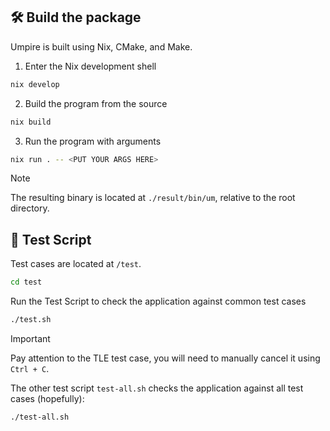 ## 🛠️ Build the package
Umpire is built using Nix, CMake, and Make.
1. Enter the Nix development shell
```sh
nix develop
```
2. Build the program from the source
```sh
nix build
```
3. Run the program with arguments
```sh
nix run . -- <PUT YOUR ARGS HERE>
```
> [!NOTE]
> The resulting binary is located at `./result/bin/um`, relative to the root directory.

## 📝 Test Script
Test cases are located at `/test`.
```sh
cd test
```
Run the Test Script to check the application against common test cases
```sh
./test.sh
```
> [!IMPORTANT]
> Pay attention to the TLE test case, you will need to manually cancel it using `Ctrl + C`. 

The other test script `test-all.sh` checks the application against all test cases (hopefully):
```
./test-all.sh
```
